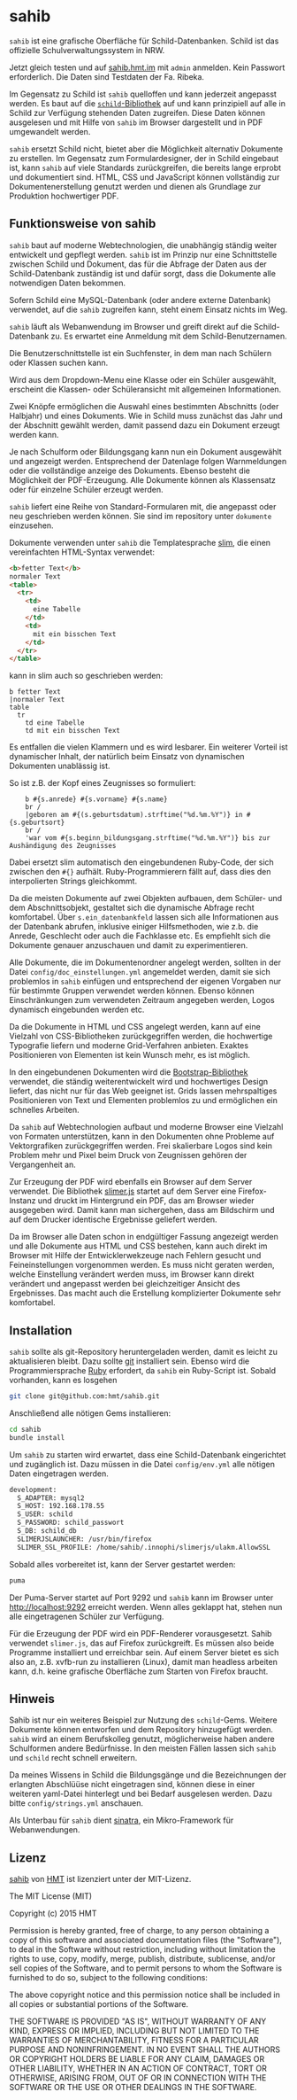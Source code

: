 # sahib
`sahib` ist eine grafische Oberfläche für Schild-Datenbanken. Schild ist das offizielle Schulverwaltungssystem in NRW.

Jetzt gleich testen und auf [sahib.hmt.im](http://sahib.hmt.im) mit `admin` anmelden. Kein Passwort erforderlich. Die Daten sind Testdaten der Fa. Ribeka.

Im Gegensatz zu Schild ist `sahib` quelloffen und kann jederzeit angepasst werden. Es baut auf die [`schild`-Bibliothek](https://github.com/hmt/schild) auf und kann prinzipiell auf alle in Schild zur Verfügung stehenden Daten zugreifen. Diese Daten können ausgelesen und mit Hilfe von `sahib` im Browser dargestellt und in PDF umgewandelt werden.

`sahib` ersetzt Schild nicht, bietet aber die Möglichkeit alternativ Dokumente zu erstellen. Im Gegensatz zum Formulardesigner, der in Schild eingebaut ist, kann `sahib` auf viele Standards zurückgreifen, die bereits lange erprobt und dokumentiert sind. HTML, CSS und JavaScript können vollständig zur Dokumentenerstellung genutzt werden und dienen als Grundlage zur Produktion hochwertiger PDF.

## Funktionsweise von sahib
`sahib` baut auf moderne Webtechnologien, die unabhängig ständig weiter entwickelt und gepflegt werden. `sahib` ist im Prinzip nur eine Schnittstelle zwischen Schild und Dokument, das für die Abfrage der Daten aus der Schild-Datenbank zuständig ist und dafür sorgt, dass die Dokumente alle notwendigen Daten bekommen.

Sofern Schild eine MySQL-Datenbank (oder andere externe Datenbank) verwendet, auf die `sahib` zugreifen kann, steht einem Einsatz nichts im Weg.

`sahib` läuft als Webanwendung im Browser und greift direkt auf die Schild-Datenbank zu. Es erwartet eine Anmeldung mit dem Schild-Benutzernamen.

Die Benutzerschnittstelle ist ein Suchfenster, in dem man nach Schülern oder Klassen suchen kann.

Wird aus dem Dropdown-Menu eine Klasse oder ein Schüler ausgewählt, erscheint die Klassen- oder Schüleransicht mit allgemeinen Informationen.

Zwei Knöpfe ermöglichen die Auswahl eines bestimmten Abschnitts (oder Halbjahr) und eines Dokuments. Wie in Schild muss zunächst das Jahr und der Abschnitt gewählt werden, damit passend dazu ein Dokument erzeugt werden kann.

Je nach Schulform oder Bildungsgang kann nun ein Dokument ausgewählt und angezeigt werden. Entsprechend der Datenlage folgen Warnmeldungen oder die vollständige anzeige des Dokuments. Ebenso besteht die Möglichkeit der PDF-Erzeugung. Alle Dokumente können als Klassensatz oder für einzelne Schüler erzeugt werden.

`sahib` liefert eine Reihe von Standard-Formularen mit, die angepasst oder neu geschrieben werden können. Sie sind im repository unter `dokumente` einzusehen.

Dokumente verwenden unter `sahib` die Templatesprache [slim](http://slim-lang.com/), die einen vereinfachten HTML-Syntax verwendet:

```html
<b>fetter Text</b>
normaler Text
<table>
  <tr>
    <td>
      eine Tabelle
    </td>
    <td>
      mit ein bisschen Text
    </td>
  </tr>
</table>
```

kann in slim auch so geschrieben werden:
```slim
b fetter Text
|normaler Text
table
  tr
    td eine Tabelle
    td mit ein bisschen Text
```

Es entfallen die vielen Klammern und es wird lesbarer. Ein weiterer Vorteil ist dynamischer Inhalt, der natürlich beim Einsatz von dynamischen Dokumenten unablässig ist.

So ist z.B. der Kopf eines Zeugnisses so formuliert:
```slim
    b #{s.anrede} #{s.vorname} #{s.name}
    br /
    |geboren am #{(s.geburtsdatum).strftime("%d.%m.%Y")} in #{s.geburtsort}
    br /
    'war vom #{s.beginn_bildungsgang.strftime("%d.%m.%Y")} bis zur Aushändigung des Zeugnisses
```
Dabei ersetzt slim automatisch den eingebundenen Ruby-Code, der sich zwischen den `#{}` aufhält. Ruby-Programmierern fällt auf, dass dies den interpolierten Strings gleichkommt.

Da die meisten Dokumente auf zwei Objekten aufbauen, dem Schüler- und dem Abschnittsobjekt, gestaltet sich die dynamische Abfrage recht komfortabel. Über `s.ein_datenbankfeld` lassen sich alle Informationen aus der Datenbank abrufen, inklusive einiger Hilfsmethoden, wie z.b. die Anrede, Geschlecht oder auch die Fachklasse etc. Es empfiehlt sich die Dokumente genauer anzuschauen und damit zu experimentieren.

Alle Dokumente, die im Dokumentenordner angelegt werden, sollten in der Datei `config/doc_einstellungen.yml` angemeldet werden, damit sie sich problemlos in `sahib` einfügen und entsprechend der eigenen Vorgaben nur für bestimmte Gruppen verwendet werden können. Ebenso können Einschränkungen zum verwendeten Zeitraum angegeben werden, Logos dynamisch eingebunden werden etc.

Da die Dokumente in HTML und CSS angelegt werden, kann auf eine Vielzahl von CSS-Bibliotheken zurückgegriffen werden, die hochwertige Typografie liefern und moderne Grid-Verfahren anbieten. Exaktes Positionieren von Elementen ist kein Wunsch mehr, es ist möglich.

In den eingebundenen Dokumenten wird die [Bootstrap-Bibliothek](http://getbootstrap.com/) verwendet, die ständig weiterentwickelt wird und hochwertiges Design liefert, das nicht nur für das Web geeignet ist. Grids lassen mehrspaltiges Positionieren von Text und Elementen problemlos zu und ermöglichen ein schnelles Arbeiten.

Da `sahib` auf Webtechnologien aufbaut und moderne Browser eine Vielzahl von Formaten unterstützen, kann in den Dokumenten ohne Probleme auf Vektorgrafiken zurückgegriffen werden. Frei skalierbare Logos sind kein Problem mehr und Pixel beim Druck von Zeugnissen gehören der Vergangenheit an.

Zur Erzeugung der PDF wird ebenfalls ein Browser auf dem Server verwendet. Die Bibliothek [slimer.js](https://slimerjs.org/) startet auf dem Server eine Firefox-Instanz und druckt im Hintergrund ein PDF, das am Browser wieder ausgegeben wird. Damit kann man sichergehen, dass am Bildschirm und auf dem Drucker identische Ergebnisse geliefert werden.

Da im Browser alle Daten schon in endgültiger Fassung angezeigt werden und alle Dokumente aus HTML und CSS bestehen, kann auch direkt im Browser mit Hilfe der Entwicklerwekzeuge nach Fehlern gesucht und Feineinstellungen vorgenommen werden. Es muss nicht geraten werden, welche Einstellung verändert werden muss, im Browser kann direkt verändert und angepasst werden bei gleichzeitiger Ansicht des Ergebnisses. Das macht auch die Erstellung komplizierter Dokumente sehr komfortabel.

## Installation
`sahib` sollte als git-Repository heruntergeladen werden, damit es leicht zu aktualisieren bleibt. Dazu sollte [git](https://git-scm.com) installiert sein. Ebenso wird die Programmiersprache [Ruby](https://ruby-lang.org) erfordert, da `sahib` ein Ruby-Script ist. Sobald vorhanden, kann es losgehen

```sh
git clone git@github.com:hmt/sahib.git
```

Anschließend alle nötigen Gems installieren:

```sh
cd sahib
bundle install
```

Um `sahib` zu starten wird erwartet, dass eine Schild-Datenbank eingerichtet und zugänglich ist. Dazu müssen in die Datei `config/env.yml` alle nötigen Daten eingetragen werden.

```sh
development:
  S_ADAPTER: mysql2
  S_HOST: 192.168.178.55
  S_USER: schild
  S_PASSWORD: schild_passwort
  S_DB: schild_db
  SLIMERJSLAUNCHER: /usr/bin/firefox
  SLIMER_SSL_PROFILE: /home/sahib/.innophi/slimerjs/ulakm.AllowSSL
```

Sobald alles vorbereitet ist, kann der Server gestartet werden:

```sh
puma
```

Der Puma-Server startet auf Port 9292 und `sahib` kann im Browser unter [http://localhost:9292](http://localhost:9292) erreicht werden. Wenn alles geklappt hat, stehen nun alle eingetragenen Schüler zur Verfügung.

Für die Erzeugung der PDF wird ein PDF-Renderer vorausgesetzt. Sahib
verwendet `slimer.js`, das auf Firefox zurückgreift. Es müssen also
beide Programme installiert und erreichbar sein. Auf einem Server bietet
es sich also an, z.B. xvfb-run zu installieren (Linux), damit man
headless arbeiten kann, d.h. keine grafische Oberfläche zum Starten von
Firefox braucht.

## Hinweis
Sahib ist nur ein weiteres Beispiel zur Nutzung des `schild`-Gems. Weitere Dokumente können entworfen und dem Repository hinzugefügt werden. `sahib` wird an einem Berufskolleg genutzt, möglicherweise haben andere Schulformen andere Bedürfnisse. In den meisten Fällen lassen sich `sahib` und `schild` recht schnell erweitern.

Da meines Wissens in Schild die Bildungsgänge und die Bezeichnungen der erlangten Abschlüüse nicht eingetragen sind, können diese in einer weiteren yaml-Datei hinterlegt und bei Bedarf ausgelesen werden. Dazu bitte `config/strings.yml` anschauen.

Als Unterbau für `sahib` dient [sinatra](https://github.com/sinatra/sinatra), ein Mikro-Framework für Webanwendungen.

## Lizenz
[sahib](https://github.com/hmt/sahib) von [HMT](https://github.com/hmt) ist lizenziert unter der MIT-Lizenz.

The MIT License (MIT)

Copyright (c) 2015 HMT

Permission is hereby granted, free of charge, to any person obtaining a copy
of this software and associated documentation files (the "Software"), to deal
in the Software without restriction, including without limitation the rights
to use, copy, modify, merge, publish, distribute, sublicense, and/or sell
copies of the Software, and to permit persons to whom the Software is
furnished to do so, subject to the following conditions:

The above copyright notice and this permission notice shall be included in all
copies or substantial portions of the Software.

THE SOFTWARE IS PROVIDED "AS IS", WITHOUT WARRANTY OF ANY KIND, EXPRESS OR
IMPLIED, INCLUDING BUT NOT LIMITED TO THE WARRANTIES OF MERCHANTABILITY,
FITNESS FOR A PARTICULAR PURPOSE AND NONINFRINGEMENT. IN NO EVENT SHALL THE
AUTHORS OR COPYRIGHT HOLDERS BE LIABLE FOR ANY CLAIM, DAMAGES OR OTHER
LIABILITY, WHETHER IN AN ACTION OF CONTRACT, TORT OR OTHERWISE, ARISING FROM,
OUT OF OR IN CONNECTION WITH THE SOFTWARE OR THE USE OR OTHER DEALINGS IN THE
SOFTWARE.
